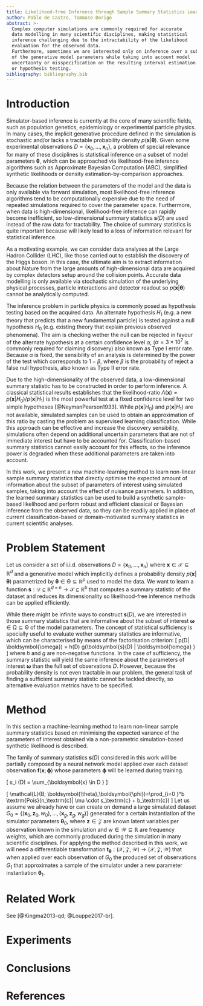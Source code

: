```yaml
---
title: Likelihood-free Inference through Sample Summary Statistics Learning
author: Pablo de Castro, Tommaso Dorigo
abstract: >-
  Complex computer simulations are commonly required for accurate
  data modelling in many scientific disciplines, making statistical
  inference challenging due to the intractability of the likelihood
  evaluation for the observed data.
  Furthermore, sometimes we are interested only on inference over a subset
  of the generative model parameters while taking into account model
  uncertainty or misspecification on the resulting interval estimation
  or hypothesis testing.
bibliography: bibliography.bib
---
```


# Introduction

Simulator-based inference is currently at the core of many scientific
fields, such as population genetics, epidemiology or experimental
particle physics.
In many cases, the implicit generative procedure defined in the simulation is
stochastic and/or lacks a tractable probability density
$p(\boldsymbol{x}| \boldsymbol{\theta})$. Given some experimental
observations $D = \{\boldsymbol{x}_0,...,\boldsymbol{x}_n\}$,
a problem of special relevance for many of these
disciplines is statistical inference on a subset of model parameters
$\boldsymbol{\theta}$, which can be approached via likelihood-free inference
algorithms such as Approximate Bayesian Computation (ABC), simplified
synthetic likelihoods or density estimation-by-comparison approaches.
<!--- TODO: add references-->

Because the relation between the parameters of the model and the data is
only available via forward simulation, most likelihood-free inference algorithms
tend to be computationally expensive due to the need of repeated simulations
required to cover the parameter space. Furthermore, when data is high-dimensional, likelihood-free
inference can rapidly become inefficient, so low-dimensional summary statistics
$\boldsymbol{s}(D)$ are used instead of the raw data
for tractability. The choice of summary statistics is quite important because
will likely lead to a loss of information relevant for statistical inference.

As a motivating example, we can consider data analyses at the Large
Hadron Collider (LHC), like those carried out to establish the
discovery of the Higgs boson.
In this case, the ultimate aim is to extract information
about Nature from the large amounts of high-dimensional
data are acquired by complex detectors setup around the collision points.
Accurate data modelling is only available via stochastic simulation
of the underlying physical processes, particle interactions and detector
readout so $p(\boldsymbol{x}| \boldsymbol{\theta})$ cannot be analytically
computed.

The inference problem in particle physics is commonly posed as hypothesis
testing based on the acquired data. An alternate hypothesis $H_1$ (e.g. a
new theory that predicts that a new fundamental particle) is tested against
a null hypothesis $H_0$ (e.g. existing theory that explain previous
observed phenomena). The aim is checking wether the null can be rejected
in favour of the alternate hypothesis at a certain confidence level $\alpha$,
($\alpha=3\times10^{7}$ is commonly required
for claiming discovery) also known as Type I error rate. Because $\alpha$ is
fixed, the sensibility of an analysis is determined by the power of the test
which corresponds to $1-\beta$, where $\beta$ is the
probability of reject a false null hypothesis, also known as Type II error rate.

Due to the high-dimensionality of the observed data, a low-dimensional summary
statistic has to be constructed in order to perform inference. A
classical statistical results establishes that the likelihood-ratio
$\Lambda(\boldsymbol{x})=p(\boldsymbol{x}| H_0)/p(\boldsymbol{x}| H_1)$ is
the most powerful test at a fixed confidence level for two simple hypotheses
[@NeymanPearson1933]. While $p(\boldsymbol{x}| H_0)$ and
$p(\boldsymbol{x}| H_1)$ are not available, simulated samples can be used to
obtain an approximation of this ratio by casting the problem as supervised
learning classification. While this approach can be effective and
increase the discovery sensibility, simulations often depend on additional
uncertain parameters that are not of immediate interest but have to be accounted
for. Classification-based summary statistics cannot easily account for this
effects, so the inference power is degraded when these additional parameters
are taken into account.

In this work, we present a new machine-learning method to
learn non-linear sample summary statistics that directly
optimise the expected amount of information about the subset of
parameters of interest using simulated samples, taking into account
the effect of nuisance parameters.
In addition, the learned
summary statistics can be used to build a synthetic
sample-based likelihood and perform robust and efficient classical or
Bayesian inference from the observed data, so they can be readily applied
in place of current classification-based or domain-motivated summary statistics
in current scientific analyses.


# Problem Statement

Let us consider a set of i.i.d. observations $D =
\{\boldsymbol{x}_0,...,\boldsymbol{x}_n\}$ where $\boldsymbol{x} \in \mathcal{X}
\subseteq \mathbb{R}^d$ and a generative model
which implicitly defines a
probability density $p(\boldsymbol{x} | \boldsymbol{\theta})$
parametrized by $\boldsymbol{\theta} \in \mathcal{\Theta} \subseteq
\mathbb{R}^p$ used to model the data. We want to learn a function
$\boldsymbol{s} : \mathcal{D} \subseteq \mathbb{R}^{d\times n} \rightarrow
\mathcal{S} \subseteq \mathbb{R}^{b}$ that computes a summary statistic
of the dataset and reduces its dimensionality so likelihood-free inference
methods can be applied efficiently.

<!---TODO (maybe): mention hierarchical model--->

While there might be infinite ways to construct $\boldsymbol{s} (D)$, we are interested in those summary statistics that are informative
about the subset of interest $\boldsymbol{\omega} \in \mathcal{\Omega}
\subseteq \mathcal{\Theta}$ of the model parameters. The concept of statistical
sufficiency is specially useful to evaluate wether
summary statistics are informative,
which can be characterised by means of the factorisation
criterion:
\[
p(D| \boldsymbol{\omega}) = h(D) g(\boldsymbol{s}(D) | \boldsymbol{\omega} )
\]
where $h$ and $g$ are non-negative functions. In the case of sufficiency, the
summary statistic will yield the same inference about the parameters of
interest $\boldsymbol{\omega}$ than the full set of observations $D$. However,
because the probability density is not even tractable in our problem,
the general task of finding a sufficient summary statistic cannot be tackled
directly, so alternative evaluation metrics have to be specified.

<!--TODO: link to evaluation metric-->

# Method

In this section a machine-learning method to learn non-linear
sample summary statistics based on minimising the expected variance of
the parameters of interest obtained via a non-parametric
simulation-based synthetic likelihood is described.

The family of summary statistics $\boldsymbol{s}(D)$ considered in this
work will
be partially composed by a neural network model applied over each dataset
observation $\boldsymbol{f}(\boldsymbol{x}; \boldsymbol{\phi})$
whose parameters $\boldsymbol{\phi}$ will be learned during training.

\[
s_i (D) = \sum_{\boldsymbol{x} \in D }
\]

\[
\mathcal{L}(B; \boldsymbol{\theta},\boldsymbol{\phi})=\prod_{i=0 }^b
             \textrm{Pois}(n_\textrm{c}| \mu \cdot s_\textrm{c} + b_\textrm{c})
\]
Let us assume we already have or can create on demand a large simulated dataset $G_0=\{(\boldsymbol{x}_0,\boldsymbol{z}_0,
w_0), ..., (\boldsymbol{x}_g,\boldsymbol{z}_g,w_g)\}$ generated
for a certain instantiation of the simulator parameters
$\boldsymbol{\theta}_0$, where $\boldsymbol{z} \in \mathcal{Z}$ are
known latent variables per observation known in the simulation and $w \in \mathcal{W} \subseteq \mathbb{R}$ are
frequency weights, which are commonly produced during the
simulation in many scientific
disciplines.
For applying the method described
in this work, we will need a differentiable transformation
$\boldsymbol{t}_{\boldsymbol{\theta}}:
(\mathcal{X},\mathcal{Z},\mathcal{W})\rightarrow
(\mathcal{X},\mathcal{Z},\mathcal{W})$
that when applied over each
observation of $G_0$ the produced set of observations $G_1$
that approximates a sample of the simulator under a new
parameter instantiation $\boldsymbol{\theta}_1$.


# Related Work

See [@Kingma2013-qd; @Louppe2017-br].

# Experiments


# Conclusions

# References
